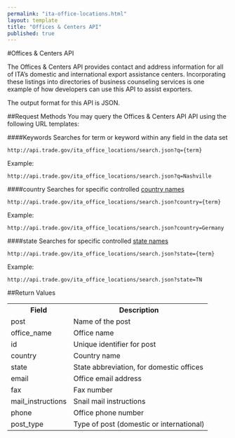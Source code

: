```yaml
---
permalink: "ita-office-locations.html"
layout: template
title: "Offices & Centers API"
published: true
---
```


#Offices & Centers API

The Offices & Centers API provides contact and address information for all of ITA’s domestic and international export assistance centers. Incorporating these listings into directories of business counseling services is one example of how developers can use this API to assist exporters.

The output format for this API is JSON.

##Request Methods
You may query the Offices & Centers API API using the following URL templates:

####Keywords
Searches for term or keyword within any field in the data set

    http://api.trade.gov/ita_office_locations/search.json?q={term}

Example:

    http://api.trade.gov/ita_office_locations/search.json?q=Nashville

####country
Searches for specific controlled [country names](country-list.html)

    http://api.trade.gov/ita_office_locations/search.json?country={term}
	
Example:

    http://api.trade.gov/ita_office_locations/search.json?country=Germany

####state
Searches for specific controlled [state names](state-list.html)

    http://api.trade.gov/ita_office_locations/search.json?state={term}

Example:

    http://api.trade.gov/ita_office_locations/search.json?state=TN

##Return Values
<table border="0">
<tr>
<th>Field</th>
<th>Description</th>
</tr>

<tr>
<td>post</td>
<td>Name of the post</td>
</tr>

<tr>
<td>office_name</td>
<td>Office name</td>
</tr>

<tr>
<td>id</td>
<td>Unique identifier for post</td>
</tr>

<tr>
<td>country</td>
<td>Country name</td>
</tr>

<tr>
<td>state</td>
<td>State abbreviation, for domestic offices</td>
</tr>

<tr>
<td>email</td>
<td>Office email address</td>
</tr>

<tr>
<td>fax</td>
<td>Fax number</td>
</tr>

<tr>
<td>mail_instructions</td>
<td>Snail mail instructions</td>
</tr>

<tr>
<td>phone</td>
<td>Office phone number</td>
</tr>

<tr>
<td>post_type</td>
<td>Type of post (domestic or international)</td>
</tr>


</table>